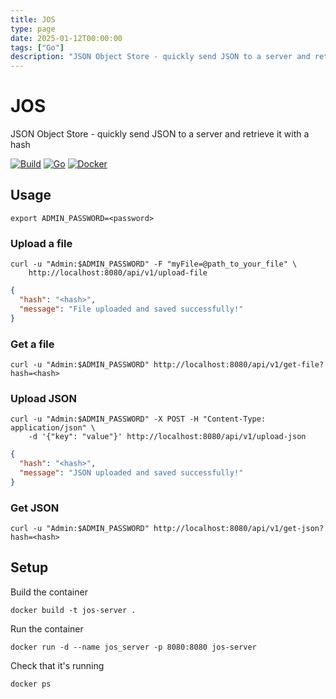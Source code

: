 ```yaml
---
title: JOS
type: page
date: 2025-01-12T00:00:00
tags: ["Go"]
description: "JSON Object Store - quickly send JSON to a server and retrieve it with a hash"
---
```


# JOS

JSON Object Store - quickly send JSON to a server and retrieve it with a hash

[![Build](https://img.shields.io/github/actions/workflow/status/JakeRoggenbuck/JOS/build.yml?branch=main&style=for-the-badge)](https://github.com/JakeRoggenbuck/JOS/actions)
[![Go](https://img.shields.io/badge/Go-00ADD8?style=for-the-badge&logo=go&logoColor=white)](https://github.com/JakeRoggenbuck?tab=repositories&q=&type=&language=go&sort=stargazers)
[![Docker](https://img.shields.io/badge/Docker-2CA5E0?style=for-the-badge&logo=docker&logoColor=white)](#)

## Usage

```
export ADMIN_PASSWORD=<password>
```

### Upload a file

```
curl -u "Admin:$ADMIN_PASSWORD" -F "myFile=@path_to_your_file" \
    http://localhost:8080/api/v1/upload-file
```

```json
{
  "hash": "<hash>",
  "message": "File uploaded and saved successfully!"
}
```

### Get a file

```
curl -u "Admin:$ADMIN_PASSWORD" http://localhost:8080/api/v1/get-file?hash=<hash>
```

### Upload JSON

```
curl -u "Admin:$ADMIN_PASSWORD" -X POST -H "Content-Type: application/json" \
    -d '{"key": "value"}' http://localhost:8080/api/v1/upload-json
```

```json
{
  "hash": "<hash>",
  "message": "JSON uploaded and saved successfully!"
}
```

### Get JSON

```
curl -u "Admin:$ADMIN_PASSWORD" http://localhost:8080/api/v1/get-json?hash=<hash>
```

## Setup

Build the container

```
docker build -t jos-server .
```

Run the container

```
docker run -d --name jos_server -p 8080:8080 jos-server
```

Check that it's running

```
docker ps
```
